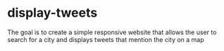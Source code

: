 # display-tweets
The goal is to create a simple responsive website that allows the user to search for a city and displays tweets that mention the city on a map
